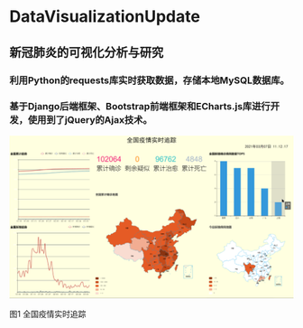 # DataVisualizationUpdate
## 新冠肺炎的可视化分析与研究
### 利用Python的requests库实时获取数据，存储本地MySQL数据库。
### 基于Django后端框架、Bootstrap前端框架和ECharts.js库进行开发，使用到了jQuery的Ajax技术。

![image](https://github.com/Badw0lf613/DataVisualizationUpdate/blob/master/images/图片1.png)

图1 全国疫情实时追踪

